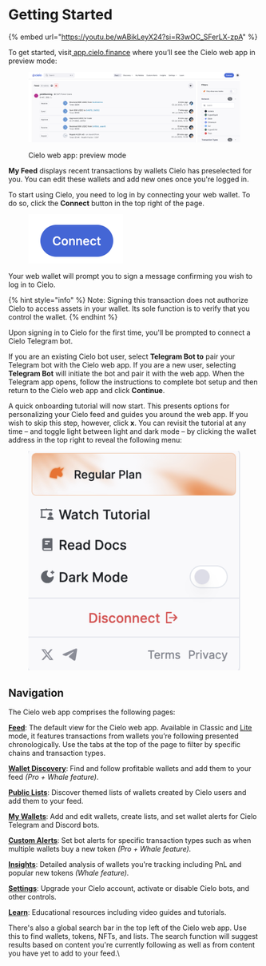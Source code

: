 # Getting Started

{% embed url="https://youtu.be/wABikLeyX24?si=R3wOC_SFerLX-zpA" %}

To get started, visit[ app.cielo.finance](https://app.cielo.finance/) where you’ll see the Cielo web app in preview mode:

<figure><img src=".gitbook/assets/Screenshot 2025-07-03 at 15.19.18.png" alt=""><figcaption><p>Cielo web app: preview mode</p></figcaption></figure>



**My Feed** displays recent transactions by wallets Cielo has preselected for you. You can edit these wallets and add new ones once you're logged in.

To start using Cielo, you need to log in by connecting your web wallet. To do so, click the **Connect** button in the top right of the page.

<figure><img src=".gitbook/assets/Screenshot 2025-07-03 at 15.19.59.png" alt=""><figcaption></figcaption></figure>

Your web wallet will prompt you to sign a message confirming you wish to log in to Cielo.

{% hint style="info" %}
Note: Signing this transaction does not authorize Cielo to access assets in your wallet. Its sole function is to verify that you control the wallet.
{% endhint %}

Upon signing in to Cielo for the first time, you'll be prompted to connect a Cielo Telegram bot.&#x20;

If you are an existing Cielo bot user, select **Telegram Bot to** pair your Telegram bot with the Cielo web app. If you are a new user, selecting **Telegram Bot** will initiate the bot and pair it with the web app. When the Telegram app opens, follow the instructions to complete bot setup and then return to the Cielo web app and click **Continue**.

A quick onboarding tutorial will now start. This presents options for personalizing your Cielo feed and guides you around the web app. If you wish to skip this step, however, click **x**. You can revisit the tutorial at any time – and toggle light between light and dark mode – by clicking the wallet address in the top right to reveal the following menu:

<figure><img src=".gitbook/assets/Screenshot 2025-07-03 at 15.25.13.png" alt=""><figcaption></figcaption></figure>

## Navigation

The Cielo web app comprises the following pages:

[**Feed**](https://app.cielo.finance/feed): The default view for the Cielo web app. Available in Classic and [Lite](https://app.cielo.finance/lite) mode, it features transactions from wallets you’re following presented chronologically. Use the tabs at the top of the page to filter by specific chains and transaction types.

[**Wallet Discovery**](https://app.cielo.finance/wallet-discovery?trendingWalletsFilter=trending\&selectedTag=%2Fv1%2Fleaderboard%2Ftag): Find and follow profitable wallets and add them to your feed _(Pro + Whale feature)_.

[**Public Lists**](https://app.cielo.finance/public-lists): Discover themed lists of wallets created by Cielo users and add them to your feed.

[**My Wallets**](https://app.cielo.finance/my-wallets): Add and edit wallets, create lists, and set wallet alerts for Cielo Telegram and Discord bots.

[**Custom Alerts**](https://app.cielo.finance/custom-alerts): Set bot alerts for specific transaction types such as when multiple wallets buy a new token _(Pro + Whale feature)._

[**Insights**](https://app.cielo.finance/insights): Detailed analysis of wallets you're tracking including PnL and popular new tokens _(Whale feature)._

[**Settings**](https://app.cielo.finance/settings): Upgrade your Cielo account, activate or disable Cielo bots, and other controls.

[**Learn**](https://app.cielo.finance/learn): Educational resources including video guides and tutorials.



There's also a global search bar in the top left of the Cielo web app. Use this to find wallets, tokens, NFTs, and lists. The search function will suggest results based on content you're currently following as well as from content you have yet to add to your feed.\
